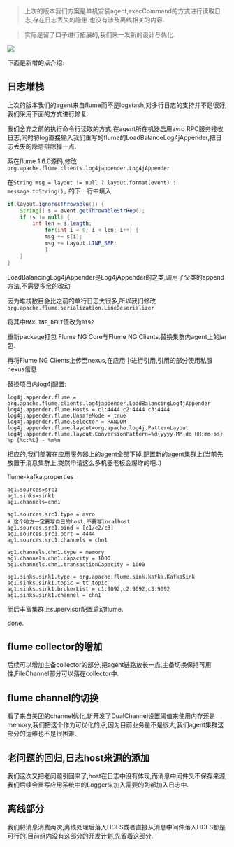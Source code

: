 > 上次的版本我们方案是单机安装agent,execCommand的方式进行读取日志,存在日志丢失的隐患.也没有涉及离线相关的内容. 

> 实际是留了口子进行拓展的,我们来一发新的设计与优化. 

![](http://7xqjx7.com1.z0.glb.clouddn.com/image/Screen%20Shot%202016-05-11%20at%2010.53.50.png?imageView2/2/h/400) 

下面是新增的点介绍:

## 日志堆栈 

上次的版本我们的agent来自flume而不是logstash,对多行日志的支持并不是很好,我们采用下面的方式进行修复.  

我们舍弃之前的执行命令行读取的方式,在agent所在机器启用avro RPC服务接收日志,同时将log直接输入我们重写的flume的LoadBalanceLog4jAppender,把日志丢失的隐患排除掉一点. 

系在flume 1.6.0源码,修改`org.apache.flume.clients.log4jappender.Log4jAppender` 

在`String msg = layout != null ? layout.format(event) : message.toString();` 的下一行中填入 

```java
if(layout.ignoresThrowable()) {
    String[] s = event.getThrowableStrRep();
    if (s != null) {
        int len = s.length;
            for(int i = 0; i < len; i++) {
            msg += s[i];
            msg += Layout.LINE_SEP;
            }
    }
}
``` 

LoadBalancingLog4jAppender是Log4jAppender的之类,调用了父类的append方法,不需要多余的改动 

因为堆栈数目会比之前的单行日志大很多,所以我们修改`org.apache.flume.serialization.LineDeserializer` 

将其中`MAXLINE_DFLT`值改为`8192` 

重新package打包 Flume NG Core与Flume NG Clients,替换集群内agent上的jar包. 

再将Flume NG Clients上传至nexus,在应用中进行引用,引用的部分使用私服nexus信息 

替换项目内log4j配置: 

```properties
log4j.appender.flume = org.apache.flume.clients.log4jappender.LoadBalancingLog4jAppender
log4j.appender.flume.Hosts = c1:4444 c2:4444 c3:4444
log4j.appender.flume.UnsafeMode = true
log4j.appender.flume.Selector = RANDOM
log4j.appender.flume.layout=org.apache.log4j.PatternLayout
log4j.appender.flume.layout.ConversionPattern=%d{yyyy-MM-dd HH:mm:ss} %p [%c:%L] - %m%n
``` 

相应的,我们部署在应用服务器上的agent全部下掉,配置新的agent集群上(当前先放置于消息集群上,突然申请这么多机器老板会爆炸的吧..) 

flume-kafka.properties 

```properties
ag1.sources=src1
ag1.sinks=sink1
ag1.channels=chn1

ag1.sources.src1.type = avro
# 这个地方一定要写自己的host,不要写localhost
ag1.sources.src1.bind = [c1/c2/c3]
ag1.sources.src1.port = 4444
ag1.sources.src1.channels = chn1

ag1.channels.chn1.type = memory
ag1.channels.chn1.capacity = 1000
ag1.channels.chn1.transactionCapacity = 1000

ag1.sinks.sink1.type = org.apache.flume.sink.kafka.KafkaSink
ag1.sinks.sink1.topic = tt_topic
ag1.sinks.sink1.brokerList = c1:9092,c2:9092,c3:9092
ag1.sinks.sink1.channel = chn1 
``` 

而后丰富集群上supervisor配置启动flume. 

done. 

## flume collector的增加 

后续可以增加主备collector的部分,把agent链路放长一点,主备切换保持可用性,FileChannel部分可以落在collector中. 

## flume channel的切换 

看了来自美团的channel优化,新开发了DualChannel设置阈值来使用内存还是memory,我们把这个作为可优化的点,因为目前业务量不是很大,我们agent集群这部分的运维也不是很困难.  

## 老问题的回归,日志host来源的添加 

我们这次又把老问题引回来了,host在日志中没有体现,而消息中间件又不保存来源,我们后续会重写应用系统中的Logger来加入需要的列都加入日志中. 

## 离线部分 

我们将消息消费两次,离线处理后落入HDFS或者直接从消息中间件落入HDFS都是可行的.目前组内没有这部分的开发计划,先留着这部分. 








